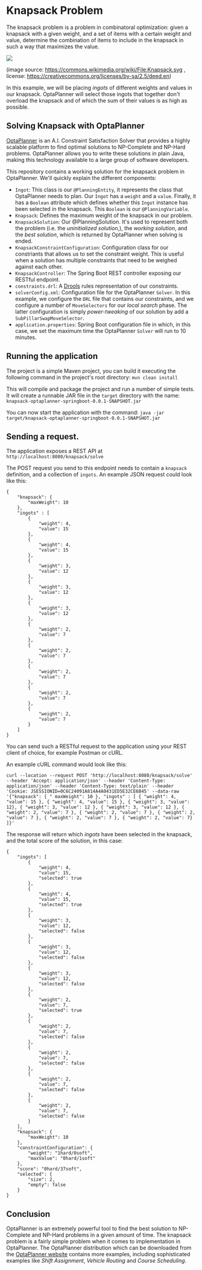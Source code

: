 # Knapsack Problem

The knapsack problem is a problem in combinatoral optimization: given a knapsack with a given weight, and a set of items with a certain weight and value, determine the combination of items to include in the knapsack in such a way that maximizes the value.

<img src="https://upload.wikimedia.org/wikipedia/commons/thumb/f/fd/Knapsack.svg/500px-Knapsack.svg.png">

(image source: https://commons.wikimedia.org/wiki/File:Knapsack.svg , license: https://creativecommons.org/licenses/by-sa/2.5/deed.en)


In this example, we will be placing _ingots_ of different weights and values in our knapsack. OptaPlanner will select those ingots that together don't overload the knapsack and of which the sum of their values is as high as possible.

## Solving Knapsack with OptaPlanner

[OptaPlanner](https://www.optaplanner.org) is an A.I. Constraint Satisfaction Solver that provides a highly scalable platform to find optimal solutions to NP-Complete and NP-Hard problems. OptaPlanner allows you to write these solutions in plain Java, making this technology available to a large group of software developers.

This repository contains a working solution for the knapsack problem in OptaPlanner. We'll quickly explain the different components:

- `Ingot`: This class is our `@PlanningEntity`, it represents the class that OptaPlanner needs to plan. Our `Ingot` has a `weight` and a `value`. Finally, it has a `Boolean` attribute which defines whether this `Ingot` instance has been selected in the knapsack. This `Boolean` is our `@PlanningVariable`.
- `Knapsack`: Defines the maximum weight of the knapsack in our problem.
- `KnapsackSolution`: Our @PlanningSolution. It's used to represent both the problem (i.e. the _uninitialized solution_,), the _working solution_, and the _best solution_, which is returned by OptaPlanner when solving is ended.
- `KnapsackConstraintConfiguration`: Configuration class for our constriants that allows us to set the constraint weight. This is useful when a solution has multiple constraints that need to be weighed against each other.
- `KnapsackController`: The Spring Boot REST controller exposing our RESTful endpoint.
- `constraints.drl`: A [Drools](https://www.drools.org) rules representation of our constraints.
- `solverConfig.xml`: Configuration file for the OptaPlanner `Solver`. In this example, we configure the `DRL` file that contains our constraints, and we configure a number of `MoveSelectors` for our _local search_ phase. The latter configuration is simply _power-tweaking_ of our solution by add a `SubPillarSwapMoveSelector`.
- `application.properties`: Spring Boot configuration file in which, in this case, we set the maximum time the OptaPlanner `Solver` will run to 10 minutes.

## Running the application
The project is a simple Maven project, you can build it executing the following command in the project's root directory: `mvn clean install`

This will compile and package the project and run a number of simple tests. It will create a runnable JAR file in the `target` directory with the name: `knapsack-optaplanner-springboot-0.0.1-SNAPSHOT.jar`

You can now start the application with the command: `java -jar target/knapsack-optaplanner-springboot-0.0.1-SNAPSHOT.jar`

## Sending a request.

The application exposes a REST API at `http://localhost:8080/knapsack/solve`

The POST request you send to this endpoint needs to contain a `knapsack` definition, and a collection of `ingots`. An example JSON request could look like this:

```
{
	"knapsack": {
		"maxWeight": 10
	},
	"ingots" : [
		{
			"weight": 4,
			"value": 15
		},
		{
			"weight": 4,
			"value": 15
		},
		{
			"weight": 3,
			"value": 12
		},
		{
			"weight": 3,
			"value": 12
		},
		{
			"weight": 3,
			"value": 12
		},
		{
			"weight": 2,
			"value": 7
		},
		{
			"weight": 2,
			"value": 7
		},
		{
			"weight": 2,
			"value": 7
		},
		{
			"weight": 2,
			"value": 7
		},
		{
			"weight": 2,
			"value": 7
		}
	]
}
```

You can send such a RESTful request to the application using your REST client of choice, for example Postman or cURL.

An example cURL command would look like this:

`curl --location --request POST 'http://localhost:8080/knapsack/solve' --header 'Accept: application/json' --header 'Content-Type: application/json' --header 'Content-Type: text/plain' --header 'Cookie: JSESSIONID=0C6C24091A814A4A0431ED5E32CE6B45' --data-raw '{"knapsack": { " maxWeight": 10	}, "ingots" : [ { "weight": 4, "value": 15 }, { "weight": 4, "value": 15 }, { "weight": 3, "value": 12}, { "weight": 3, "value": 12 }, { "weight": 3, "value": 12 }, { "weight": 2, "value": 7 }, { "weight": 2, "value": 7 }, { "weight": 2, "value": 7 }, { "weight": 2, "value": 7 }, { "weight": 2, "value": 7} ]}'`

The response will return which _ingots_ have been selected in the knapsack, and the total score of the solution, in this case:

```
{
    "ingots": [
        {
            "weight": 4,
            "value": 15,
            "selected": true
        },
        {
            "weight": 4,
            "value": 15,
            "selected": true
        },
        {
            "weight": 3,
            "value": 12,
            "selected": false
        },
        {
            "weight": 3,
            "value": 12,
            "selected": false
        },
        {
            "weight": 3,
            "value": 12,
            "selected": false
        },
        {
            "weight": 2,
            "value": 7,
            "selected": true
        },
        {
            "weight": 2,
            "value": 7,
            "selected": false
        },
        {
            "weight": 2,
            "value": 7,
            "selected": false
        },
        {
            "weight": 2,
            "value": 7,
            "selected": false
        },
        {
            "weight": 2,
            "value": 7,
            "selected": false
        }
    ],
    "knapsack": {
        "maxWeight": 10
    },
    "constraintConfiguration": {
        "weight": "1hard/0soft",
        "maxValue": "0hard/1soft"
    },
    "score": "0hard/37soft",
    "selected": {
        "size": 2,
        "empty": false
    }
}
```

## Conclusion
OptaPlanner is an extremely powerful tool to find the best solution to NP-Complete and NP-Hard problems in a given amount of time. The knapsack problem is a fairly simple problem when it comes to implementation in OptaPlanner. The OptaPlanner distribution which can be downloaded from the [OptaPlanner website](https://www.optaplanner.org) contains more examples, including sophisticated examples like _Shift Assignment_, _Vehicle Routing_ and _Course Scheduling_.